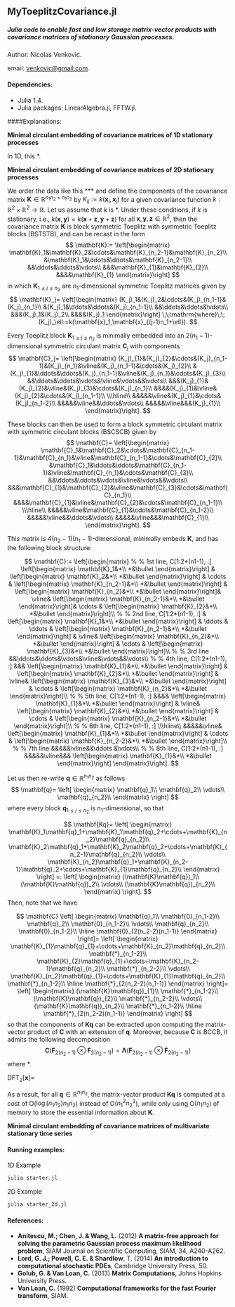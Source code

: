 ## MyToeplitzCovariance.jl

##### Julia code to enable fast and low storage matrix-vector products with covariance matrices of stationary Gaussian processes.

Author: Nicolas Venkovic.

email: venkovic@gmail.com.



#### Dependencies:

 - Julia 1.4.
 - Julia packages: LinearAlgebra.jl, FFTW.jl. 



####Explanations: 

__Minimal circulant embedding of covariance matrices of 1D stationary processes__

In 1D, this *.



__Minimal circulant embedding of covariance matrices of 2D stationary processes__

We order the data like this *** and define the components of the covariance matrix $\mathbf{K}\in\mathbb{R}^{n_1n_2\times n_1n_2}$ by $K_{ij}:=k(\mathbf{x}_i,\mathbf{x}_j)$ for a given covariance function $k:\mathbb{R}^2\times\mathbb{R}^2\rightarrow\mathbb{R}$. Let us assume that $k$ is *. Under these conditions, if $k$ is stationary, i.e., $k(\mathbf{x},\mathbf{y})=k(\mathbf{x}+\mathbf{z},\mathbf{y}+\mathbf{z})$ for all $\mathbf{x},\mathbf{y},\mathbf{z}\in\mathbb{R}^2$, then the covariance matrix $\mathbf{K}$ is block symmetric Toeplitz with symmetric Toeplitz blocks (BSTSTB), and can be recast in the form 
$$
\mathbf{K}:=
\left[\begin{matrix}
\mathbf{K}_1&\mathbf{K}_2&\cdots&\mathbf{K}_{n_2-1}&\mathbf{K}_{n_2}\\
 &\mathbf{K}_1&\ddots&\ddots&\mathbf{K}_{n_2-1}\\
&&\ddots&\ddots&\vdots\\
&&&\mathbf{K}_{1}&\mathbf{K}_{2}\\
&&&&\mathbf{K}_{1}
\end{matrix}\right]
$$
in which $\mathbf{K}_{1\leq j\leq n_2}$ are $n_1$-dimensional symmetric Toeplitz matrices given by
$$
\mathbf{K}_j=
\left[\begin{matrix}
(K_j)_1&(K_j)_2&\cdots&(K_j)_{n_1-1}&(K_j)_{n_1}\\
&(K_j)_1&\ddots&\ddots&(K_j)_{n_1-1}\\
&&\ddots&\ddots&\vdots\\
&&&(K_j)_1&(K_j)_2\\
&&&&(K_j)_1
\end{matrix}\right]
\;\;\mathrm{where}\;\;
(K_j)_\ell:=k(\mathbf{x}_1,\mathbf{x}_{(j-1)n_1+\ell}).
$$



Every Toeplitz block $\mathbf{K}_{1\leq j\leq n_2}$ is minimally embedded into an $2(n_1-1)$-dimensional symmetric circulant matrix $\mathbf{C}_j$ with components 
$$
\mathbf{C}_j=
\left[\begin{matrix}
(K_j)_{1}&(K_j)_{2}&\cdots&(K_j)_{n_1-1}&(K_j)_{n_1}&\vline&(K_j)_{n_1-1}&\cdots&(K_j)_{2}\\
&(K_j)_{1}&\ddots&\ddots&(K_j)_{n_1-1}&\vline&(K_j)_{n_1}&\cdots&(K_j)_{3}\\
&&\ddots&\ddots&\vdots&\vline&\vdots&&\vdots\\
&&&(K_j)_{1}&(K_j)_{2}&\vline&(K_j)_{3}&\cdots&(K_j)_{n_1}\\
&&&&(K_j)_{1}&\vline&(K_j)_{2}&\cdots&(K_j)_{n_1-1}\\
\\\hline\\
&&&&&\vline&(K_j)_{1}&\cdots&(K_j)_{n_1-2}\\
&&&&&\vline&&\ddots&\vdots\\
&&&&&\vline&&&(K_j)_{1}\\
\end{matrix}\right].
$$


These blocks can then be used to form a block symmetric circulant matrix with symmetric circulant blocks (BSCSCB) given by
$$
\mathbf{C}=
\left[\begin{matrix}
\mathbf{C}_1&\mathbf{C}_2&\cdots&\mathbf{C}_{n_1-1}&\mathbf{C}_{n_1}&\vline&\mathbf{C}_{n_1-1}&\cdots&\mathbf{C}_{2}\\
&\mathbf{C}_1&\ddots&\ddots&\mathbf{C}_{n_1-1}&\vline&\mathbf{C}_{n_1}&\cdots&\mathbf{C}_{3}\\
&&\ddots&\ddots&\vdots&\vline&\vdots&&\vdots\\
&&&\mathbf{C}_{1}&\mathbf{C}_{2}&\vline&\mathbf{C}_{3}&\cdots&\mathbf{C}_{n_1}\\
&&&&\mathbf{C}_{1}&\vline&\mathbf{C}_{2}&\cdots&\mathbf{C}_{n_1-1}\\
\\\hline\\
&&&&&\vline&\mathbf{C}_{1}&\cdots&\mathbf{C}_{n_1-2}\\
&&&&&\vline&&\ddots&\vdots\\
&&&&&\vline&&&\mathbf{C}_{1}\\
\end{matrix}\right].
$$

This matrix is $4(n_2-1)(n_1-1)$-dimensional, minimally embeds $\mathbf{K}$, and has the following block structure:

$$
\mathbf{C}:=
\left[\begin{matrix}
%
% 1st line, C[1:2*(n1-1), :]
\left[\begin{matrix} \mathbf{K}_1&*\\ *&\bullet \end{matrix}\right] &
\left[\begin{matrix} \mathbf{K}_2&*\\ *&\bullet \end{matrix}\right] &
\cdots &
\left[\begin{matrix} \mathbf{K}_{n_2-1}&*\\ *&\bullet \end{matrix}\right] &
\left[\begin{matrix} \mathbf{K}_{n_2}&*\\ *&\bullet \end{matrix}\right]&
\vline&
\left[\begin{matrix} \mathbf{K}_{n_2-1}&*\\ *&\bullet \end{matrix}\right]&
\cdots &
\left[\begin{matrix} \mathbf{K}_{2}&*\\ *&\bullet \end{matrix}\right]\\
%
% 2nd line, C[1:2*(n1-1), :]
&
\left[\begin{matrix} \mathbf{K}_1&*\\ *&\bullet \end{matrix}\right] &
\ddots & 
\ddots &
\left[\begin{matrix} \mathbf{K}_{n_2-1}&*\\ *&\bullet \end{matrix}\right] &
\vline&
\left[\begin{matrix} \mathbf{K}_{n_2}&*\\ *&\bullet \end{matrix}\right] &
\cdots &
\left[\begin{matrix} \mathbf{K}_{3}&*\\ *&\bullet \end{matrix}\right]\\
%
% 3rd line
&&\ddots&\ddots&\vdots&\vline&\vdots&&\vdots\\
%
% 4th line, C[1:2*(n1-1), :]
&&&
\left[\begin{matrix} \mathbf{K}_{1}&*\\ *&\bullet \end{matrix}\right] &
\left[\begin{matrix} \mathbf{K}_{2}&*\\ *&\bullet \end{matrix}\right] &
\vline&
\left[\begin{matrix} \mathbf{K}_{3}&*\\ *&\bullet \end{matrix}\right] &
\cdots &
\left[\begin{matrix} \mathbf{K}_{n_2}&*\\ *&\bullet \end{matrix}\right]\\
%
% 5th line, C[1:2*(n1-1), :]
&&&&
\left[\begin{matrix} \mathbf{K}_{1}&*\\ *&\bullet \end{matrix}\right] &
\vline&
\left[\begin{matrix} \mathbf{K}_{2}&*\\ *&\bullet \end{matrix}\right] &
\cdots &
\left[\begin{matrix} \mathbf{K}_{n_2-1}&*\\ *&\bullet \end{matrix}\right]\\
%
% 6th line, C[1:2*(n1-1), :]
\\\hline\\
&&&&&\vline&
\left[\begin{matrix} \mathbf{K}_{1}&*\\ *&\bullet \end{matrix}\right] &
\cdots &
\left[\begin{matrix} \mathbf{K}_{n_2-2}&*\\ *&\bullet \end{matrix}\right]\\
%
% 7th line
&&&&&\vline&&\ddots &\vdots\\
%
% 8th line, C[1:2*(n1-1), :]
&&&&&\vline&&&
\left[\begin{matrix} \mathbf{K}_{1}&*\\ *&\bullet \end{matrix}\right] \end{matrix}\right].
$$


Let us then re-write $\mathbf{q}\in\mathbb{R}^{n_1n_2}$ as follows
$$
\mathbf{q}=
\left[
\begin{matrix}
\mathbf{q}_1\\
\mathbf{q}_2\\
\vdots\\
\mathbf{q}_{n_2}\\
\end{matrix}
\right]
$$
where every block $\mathbf{q}_{1\leq j\leq n_2}$ is $n_1$-dimensional, so that

$$
\mathbf{Kq}=
\left[
\begin{matrix}
\mathbf{K}_1\mathbf{q}_1+\mathbf{K}_1\mathbf{q}_2+\cdots+\mathbf{K}_{n_2}\mathbf{q}_{n_2}\\
\mathbf{K}_2\mathbf{q}_1+\mathbf{K}_2\mathbf{q}_2+\cdots+\mathbf{K}_{n_2-1}\mathbf{q}_{n_2}\\
\vdots\\
\mathbf{K}_{n_2}\mathbf{q}_1+\mathbf{K}_{n_2-1}\mathbf{q}_2+\cdots+\mathbf{K}_{1}\mathbf{q}_{n_2}\\
\end{matrix}
\right]
=:
\left[
\begin{matrix}
(\mathbf{K}\mathbf{q})_1\\
(\mathbf{K}\mathbf{q})_2\\
\vdots\\
(\mathbf{K}\mathbf{q})_{n_2}\\
\end{matrix}
\right].
$$
Then, note that we have

$$
\mathbf{C}
\left[
\begin{matrix}
\mathbf{q}_1\\
\mathbf{0}_{n_1-2}\\
\mathbf{q}_2\\
\mathbf{0}_{n_1-2}\\
\vdots\\
\mathbf{q}_{n_2}\\
\mathbf{0}_{n_1-2}\\
\hline
\mathbf{0}_{2(n_2-2)(n_1-1)}
\end{matrix}
\right]=
\left[
\begin{matrix}
\mathbf{K}_{1}\mathbf{q}_{1}+\cdots+\mathbf{K}_{n_2}\mathbf{q}_{n_2}\\
\mathbf{*}_{n_1-2}\\
\mathbf{K}_{2}\mathbf{q}_{1}+\cdots+\mathbf{K}_{n_2-1}\mathbf{q}_{n_2}\\
\mathbf{*}_{n_2-2}\\
\vdots\\
\mathbf{K}_{n_2}\mathbf{q}_{1}+\cdots+\mathbf{K}_{1}\mathbf{q}_{n_2}\\
\mathbf{*}_{n_1-2}\\
\hline
\mathbf{*}_{2(n_2-2)(n_1-1)}
\end{matrix}
\right]=
\left[
\begin{matrix}
(\mathbf{K}\mathbf{q})_{1}\\
\mathbf{*}_{n_1-2}\\
(\mathbf{K}\mathbf{q})_{2}\\
\mathbf{*}_{n_2-2}\\
\vdots\\
(\mathbf{K}\mathbf{q})_{n_2}\\
\mathbf{*}_{n_1-2}\\
\hline
\mathbf{*}_{2(n_2-2)(n_1-1)}
\end{matrix}
\right]
$$
so that the components of $\mathbf{Kq}$ can be extracted upon computing the matrix-vector product of $\mathbf{C}$ with an extension of $\mathbf{q}$. Moreover, because $\mathbf{C}$ is BCCB, it admits the following decomposition
$$
\mathbf{C}(\mathbf{F}_{2(n_2-1)}\otimes\mathbf{F}_{2(n_2-1)})=
\boldsymbol{\Lambda}(\mathbf{F}_{2(n_2-1)}\otimes\mathbf{F}_{2(n_2-1)})
$$
where *.

$\mathrm{DFT}_2[\mathbf{x}]=$

 

As a result, for all $\mathbf{q}\in\mathbb{R}^{n_1n_2}$, the matrix-vector product $\mathbf{K}\mathbf{q}$ is computed at a cost of O($\log(n_1n_2)n_1n_2$) instead of O($n_1^2n_2^2$), while only using O($n_1n_2$) of memory to store the essential information about $\mathbf{K}$. 



__Minimal circulant embedding of covariance matrices of multivariate stationary time series__



#### Running examples: 

1D Example

```bash
julia starter.jl
```

2D Example

```bash
julia starter_2d.jl
```



#### References:

- **Anitescu, M.; Chen, J. & Wang, L.** (2012) **A matrix-free approach for solving the parametric Gaussian process maximum likelihood problem**, SIAM Journal on Scientific Computing, SIAM, 34, A240-A262.
- **Lord, G. J.; Powell, C. E. & Shardlow**, T. (2014) **An introduction to computational stochastic PDEs**, Cambridge University Press, 50.  
- **Golub, G. & Van Loan, C.** (2013) **Matrix Computations**, Johns Hopkins University Press.  
- **Van Loan, C.** (1992) **Computational frameworks for the fast Fourier transform**, SIAM.